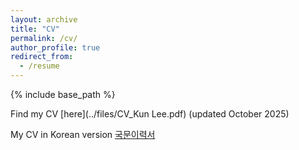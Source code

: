```yaml
---
layout: archive
title: "CV"
permalink: /cv/
author_profile: true
redirect_from:
  - /resume
---
```


{% include base_path %}

Find my CV [here](../files/CV_Kun Lee.pdf) (updated October 2025)  

My CV in Korean version [국문이력서](../files/CV_Korean.pdf)
